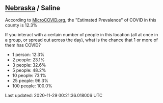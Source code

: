 
## [Nebraska](/united-states/nebraska) / Saline

According to [MicroCOVID.org](http://microcovid.org),
the "Estimated Prevalence" of COVID in this county is 12.3%

If you interact with a certain number of people in this location
(all at once in a group, or spread out across the day), what is the chance that
1 or more of them has COVID?

- 1 person: 12.3%
- 2 people: 23.1%
- 3 people: 32.6%
- 5 people: 48.2%
- 10 people: 73.1%
- 25 people: 96.3%
- 100 people: 100.0%

Last updated: 2020-11-29 00:21:36.018006 UTC
